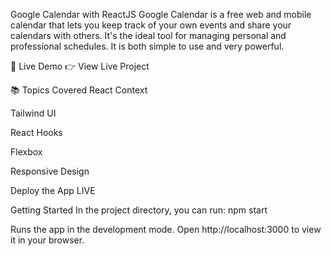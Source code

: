 Google Calendar with ReactJS
Google Calendar is a free web and mobile calendar that lets you keep track of your own events and share your calendars with others. It's the ideal tool for managing personal and professional schedules. It is both simple to use and very powerful.

🔗 Live Demo
👉 View Live Project

📚 Topics Covered
React Context

Tailwind UI

React Hooks

Flexbox

Responsive Design

Deploy the App LIVE

Getting Started
In the project directory, you can run:
npm start

Runs the app in the development mode.
Open http://localhost:3000 to view it in your browser.
